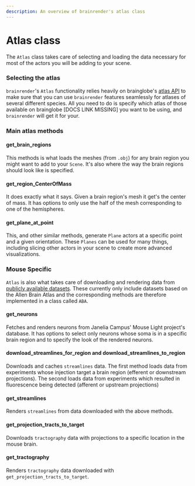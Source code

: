 ```yaml
---
description: An overview of brainrender's atlas class
---
```


# Atlas class

The `Atlas` class takes care of selecting and loading the data necessary for most of the actors you will be adding to your scene.



### Selecting the atlas

`brainrender`'s  `Atlas` functionality relies heavily on brainglobe's [atlas API](https://github.com/brainglobe/bg-atlasapi) to make sure that you can use `brainrender` features seamlessly for atlases of several different species. All you need to do is specify which atlas of those available on brainglobe \[DOCS LINK MISSING\] you want to be using, and `brainrender` will get it for your. 



### Main atlas methods

#### get\_brain\_regions

This methods is what loads the meshes \(from `.obj`\) for any brain region you might want to add to your `Scene`. It's also where the way the brain regions should look like is specified. 

#### get\_region\_CenterOfMass

It does exactly what it says. Given a brain region's mesh it get's the center of mass. It has options to only use the half of the mesh corresponding to one of the hemispheres. 

#### get\_plane\_at\_point

This, and other similar methods, generate `Plane` actors at a specific point and a given orientation. These `Planes` can be used for many things, including slicing other actors in your scene to create more advanced visualizations.



### Mouse Specific

`Atlas` is also what takes care of downloading and rendering data from [publicly available datasets](public.md). These currently only include datasets based on the Allen Brain Atlas and the corresponding methods are therefore implemented in a class called `ABA`. 

#### get\_neurons

Fetches and renders neurons from Janelia Campus' Mouse Light project's database. It has options to select only neurons whose soma is in a specific brain region and to specify the look of the rendered neurons. 

#### download\_streamlines\_for\_region and download\_streamlines\_to\_region

Downloads and caches `streamlines` data. The first method loads data from experiments whose injection target a brain region \(efferent or downstream projections\). The second loads data from experiments which resulted in fluorescence being detected \(afferent or upstream projections\)

#### get\_streamlines

Renders `streamlines` from data downloaded with the above methods.

#### get\_projection\_tracts\_to\_target

Downloads `tractography` data with projections to a specific location in the mouse brain. 

#### get\_tractography

Renders `tractography` data downloaded with `get_projection_tracts_to_target`.







